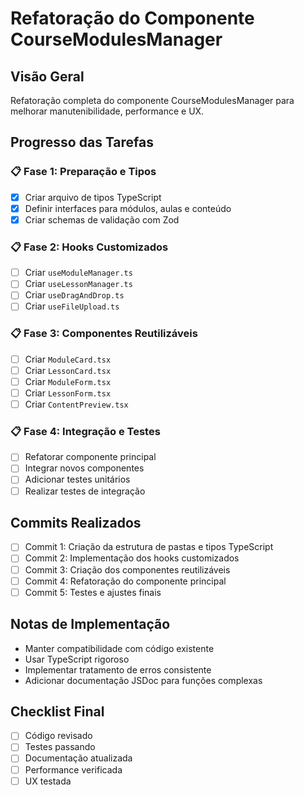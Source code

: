 # Refatoração do Componente CourseModulesManager

## Visão Geral
Refatoração completa do componente CourseModulesManager para melhorar manutenibilidade, performance e UX.

## Progresso das Tarefas

### 📋 Fase 1: Preparação e Tipos
- [x] Criar arquivo de tipos TypeScript
- [x] Definir interfaces para módulos, aulas e conteúdo
- [x] Criar schemas de validação com Zod

### 📋 Fase 2: Hooks Customizados
- [ ] Criar `useModuleManager.ts`
- [ ] Criar `useLessonManager.ts`
- [ ] Criar `useDragAndDrop.ts`
- [ ] Criar `useFileUpload.ts`

### 📋 Fase 3: Componentes Reutilizáveis
- [ ] Criar `ModuleCard.tsx`
- [ ] Criar `LessonCard.tsx`
- [ ] Criar `ModuleForm.tsx`
- [ ] Criar `LessonForm.tsx`
- [ ] Criar `ContentPreview.tsx`

### 📋 Fase 4: Integração e Testes
- [ ] Refatorar componente principal
- [ ] Integrar novos componentes
- [ ] Adicionar testes unitários
- [ ] Realizar testes de integração

## Commits Realizados
- [ ] Commit 1: Criação da estrutura de pastas e tipos TypeScript
- [ ] Commit 2: Implementação dos hooks customizados
- [ ] Commit 3: Criação dos componentes reutilizáveis
- [ ] Commit 4: Refatoração do componente principal
- [ ] Commit 5: Testes e ajustes finais

## Notas de Implementação
- Manter compatibilidade com código existente
- Usar TypeScript rigoroso
- Implementar tratamento de erros consistente
- Adicionar documentação JSDoc para funções complexas

## Checklist Final
- [ ] Código revisado
- [ ] Testes passando
- [ ] Documentação atualizada
- [ ] Performance verificada
- [ ] UX testada
